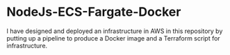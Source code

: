 # NodeJs-ECS-Fargate-Docker
I have designed and deployed an infrastructure in AWS in this repository by putting up a pipeline to produce a Docker image and a Terraform script for infrastructure.
